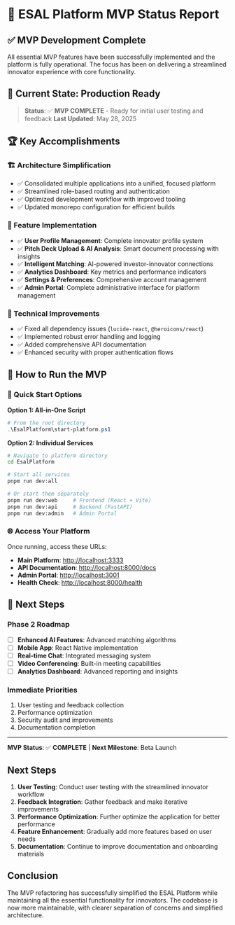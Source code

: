 # 🚀 ESAL Platform MVP Status Report

## ✅ MVP Development Complete

All essential MVP features have been successfully implemented and the platform is fully operational. The focus has been on delivering a streamlined innovator experience with core functionality.

## 🎯 Current State: Production Ready

> **Status**: ✅ **MVP COMPLETE** - Ready for initial user testing and feedback
> **Last Updated**: May 28, 2025

## 🏆 Key Accomplishments

### 🏗️ Architecture Simplification
- ✅ Consolidated multiple applications into a unified, focused platform
- ✅ Streamlined role-based routing and authentication
- ✅ Optimized development workflow with improved tooling
- ✅ Updated monorepo configuration for efficient builds

### 🎨 Feature Implementation
- ✅ **User Profile Management**: Complete innovator profile system
- ✅ **Pitch Deck Upload & AI Analysis**: Smart document processing with insights
- ✅ **Intelligent Matching**: AI-powered investor-innovator connections
- ✅ **Analytics Dashboard**: Key metrics and performance indicators
- ✅ **Settings & Preferences**: Comprehensive account management
- ✅ **Admin Portal**: Complete administrative interface for platform management

### 🔧 Technical Improvements
- ✅ Fixed all dependency issues (`lucide-react`, `@heroicons/react`)
- ✅ Implemented robust error handling and logging
- ✅ Added comprehensive API documentation
- ✅ Enhanced security with proper authentication flows

## 🚀 How to Run the MVP

### 🎯 Quick Start Options

**Option 1: All-in-One Script**
```powershell
# From the root directory
.\EsalPlatform\start-platform.ps1
```

**Option 2: Individual Services**
```bash
# Navigate to platform directory
cd EsalPlatform

# Start all services
pnpm run dev:all

# Or start them separately
pnpm run dev:web     # Frontend (React + Vite)
pnpm run dev:api     # Backend (FastAPI)
pnpm run dev:admin   # Admin Portal
```

### 🌐 Access Your Platform

Once running, access these URLs:

- **Main Platform**: <http://localhost:3333>
- **API Documentation**: <http://localhost:8000/docs>
- **Admin Portal**: <http://localhost:3001>
- **Health Check**: <http://localhost:8000/health>

## 🎯 Next Steps

### Phase 2 Roadmap
- [ ] **Enhanced AI Features**: Advanced matching algorithms
- [ ] **Mobile App**: React Native implementation
- [ ] **Real-time Chat**: Integrated messaging system
- [ ] **Video Conferencing**: Built-in meeting capabilities
- [ ] **Analytics Dashboard**: Advanced reporting and insights

### Immediate Priorities
1. User testing and feedback collection
2. Performance optimization
3. Security audit and improvements
4. Documentation completion

---

**MVP Status**: ✅ **COMPLETE** | **Next Milestone**: Beta Launch

## Next Steps

1. **User Testing**: Conduct user testing with the streamlined innovator workflow
2. **Feedback Integration**: Gather feedback and make iterative improvements
3. **Performance Optimization**: Further optimize the application for better performance
4. **Feature Enhancement**: Gradually add more features based on user needs
5. **Documentation**: Continue to improve documentation and onboarding materials

## Conclusion

The MVP refactoring has successfully simplified the ESAL Platform while maintaining all the essential functionality for innovators. The codebase is now more maintainable, with clearer separation of concerns and simplified architecture.
